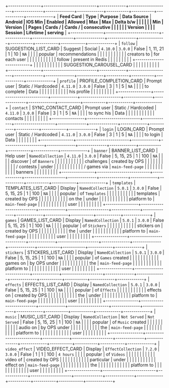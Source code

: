 +----------------+--------------------------+-------------+--------------------+--------------+--------------+-------------+-----------+-----------+------------+-------------+
| **Feed Card**  | **Type**                 | **Purpose** | **Data Source**    | **Android    | **IOS Min    | **Enabled** | **Allowed | **Max     | **Max      | **Delta b/w |
|                |                          |             |                    | Min          | Version**    |             | Pages**   | Cards /   | Cards /    | consecutive |
|                |                          |             |                    | Version**    |              |             |           | Session** | Lifetime** | serving**   |
+----------------+--------------------------+-------------+--------------------+--------------+--------------+-------------+-----------+-----------+------------+-------------+
| `follow`       | SUGGESTION_LIST_CARD     | Suggest     | Social             | `4.10.0`     | `3.0.0`      | False       | 1, 11, 21 | 1         | 10         | `NA`        |
|                |                          | popular     | recommendations    |              |              |             |           |           |            |             |
|                |                          | creators to | for each user      |              |              |             |           |           |            |             |
|                |                          | follow      | present in Redis   |              |              |             |           |           |            |             |
|                +--------------------------+             |                    |              |              |             |           |           |            |             |
|                | SUGGESTION_CAROUSEL_CARD |             |                    |              |              |             |           |           |            |             |
+----------------+--------------------------+-------------+--------------------+--------------+--------------+-------------+-----------+-----------+------------+-------------+
| `profile`      | PROFILE_COMPLETION_CARD  | Prompt user | Static / Hardcoded | `4.11.0`     | `3.0.0`      | False       | 3         | 1         | 5          | `NA`        |
|                |                          | to complete | Data               |              |              |             |           |           |            |             |
|                |                          | his profile |                    |              |              |             |           |           |            |             |
+----------------+--------------------------+-------------+--------------------+--------------+--------------+-------------+-----------+-----------+------------+-------------+
| `contact`      | SYNC_CONTACT_CARD        | Prompt user | Static / Hardcoded | `4.11.0`     | `3.0.0`      | False       | 3         | 1         | 5          | `NA`        |
|                |                          | to sync his | Data               |              |              |             |           |           |            |             |
|                |                          | contacts    |                    |              |              |             |           |           |            |             |
+----------------+--------------------------+-------------+--------------------+--------------+--------------+-------------+-----------+-----------+------------+-------------+
| `login`        | LOGIN_CARD               | Prompt user | Static / Hardcoded | `4.11.0`     | `3.0.0`      | False       | 3         | 1         | 5          | `NA`        |
|                |                          | to login    | Data               |              |              |             |           |           |            |             |
+----------------+--------------------------+-------------+--------------------+--------------+--------------+-------------+-----------+-----------+------------+-------------+
| `banner`       | BANNER_LIST_CARD         | Help user   | `NamedCollection`  | `4.11.0`     | `3.0.0`      | False       | 5, 15, 25 | 1         | 100        | `NA`        |
|                |                          | discover    | of `Banners`       |              |              |             |           |           |            |             |
|                |                          | challenges  | created by OPS     |              |              |             |           |           |            |             |
|                |                          | / contests  | under              |              |              |             |           |           |            |             |
|                |                          | / games via | `main-feed-page`   |              |              |             |           |           |            |             |
|                |                          | banners     |                    |              |              |             |           |           |            |             |
+----------------+--------------------------+-------------+--------------------+--------------+--------------+-------------+-----------+-----------+------------+-------------+
| `templates`    | TEMPLATES_LIST_CARD      | Display     | `NamedCollection`  | `5.0.1`      | `3.0.0`      | False       | 5, 15, 25 | 1         | 100        | `NA`        |
|                |                          | popular     | of `Templates`     |              |              |             |           |           |            |             |
|                |                          | templates   | created by OPS     |              |              |             |           |           |            |             |
|                |                          | on the      | under              |              |              |             |           |           |            |             |
|                |                          | platform to | `main-feed-page`   |              |              |             |           |           |            |             |
|                |                          | user        |                    |              |              |             |           |           |            |             |
+----------------+--------------------------+-------------+--------------------+--------------+--------------+-------------+-----------+-----------+------------+-------------+
| `games`        | GAMES_LIST_CARD          | Display     | `NamedCollection`  | `5.0.1`      | `3.0.0`      | False       | 5, 15, 25 | 1         | 100        | `NA`        |
|                |                          | popular     | of `Stickers`      |              |              |             |           |           |            |             |
|                |                          | stickers on | created by OPS     |              |              |             |           |           |            |             |
|                |                          | the         | under              |              |              |             |           |           |            |             |
|                |                          | platform to | `main-feed-page`   |              |              |             |           |           |            |             |
|                |                          | user        |                    |              |              |             |           |           |            |             |
+----------------+--------------------------+-------------+--------------------+--------------+--------------+-------------+-----------+-----------+------------+-------------+
| `stickers`     | STICKERS_LIST_CARD       | Display     | `NamedCollection`  | `5.0.1`      | `3.0.0`      | False       | 5, 15, 25 | 1         | 100        | `NA`        |
|                |                          | popular     | of `Games` created |              |              |             |           |           |            |             |
|                |                          | games on    | by OPS under       |              |              |             |           |           |            |             |
|                |                          | the         | `main-feed-page`   |              |              |             |           |           |            |             |
|                |                          | platform to |                    |              |              |             |           |           |            |             |
|                |                          | user        |                    |              |              |             |           |           |            |             |
+----------------+--------------------------+-------------+--------------------+--------------+--------------+-------------+-----------+-----------+------------+-------------+
| `effects`      | EFFECTS_LIST_CARD        | Display     | `NamedCollection`  | `5.0.1`      | `3.0.0`      | False       | 5, 15, 25 | 1         | 100        | `NA`        |
|                |                          | popular     | of `Effects`       |              |              |             |           |           |            |             |
|                |                          | effects on  | created by OPS     |              |              |             |           |           |            |             |
|                |                          | the         | under              |              |              |             |           |           |            |             |
|                |                          | platform to | `main-feed-page`   |              |              |             |           |           |            |             |
|                |                          | user        |                    |              |              |             |           |           |            |             |
+----------------+--------------------------+-------------+--------------------+--------------+--------------+-------------+-----------+-----------+------------+-------------+
| `music`        | MUSIC_LIST_CARD          | Display     | `NamedCollection`  | `Not Served` | `Not Served` | False       | 5, 15, 25 | 1         | 100        | `NA`        |
|                |                          | popular     | of `Music` created |              |              |             |           |           |            |             |
|                |                          | audio on    | by OPS under       |              |              |             |           |           |            |             |
|                |                          | the         | `main-feed-page`   |              |              |             |           |           |            |             |
|                |                          | platform to |                    |              |              |             |           |           |            |             |
|                |                          | user        |                    |              |              |             |           |           |            |             |
+----------------+--------------------------+-------------+--------------------+--------------+--------------+-------------+-----------+-----------+------------+-------------+
| `video_effect` | VIDEO_EFFECT_CARD        | Display     | `EffectCollection` | `7.2.0`      | `3.0.0`      | False       | 1         | 1         | 100        | `4 hours`   |
|                |                          | popular     | of `Videos`        |              |              |             |           |           |            |             |
|                |                          | video of    | created by OPS     |              |              |             |           |           |            |             |
|                |                          | particular  | under              |              |              |             |           |           |            |             |
|                |                          | effect on   | `main-feed-page`   |              |              |             |           |           |            |             |
|                |                          | the         |                    |              |              |             |           |           |            |             |
|                |                          | platform to |                    |              |              |             |           |           |            |             |
|                |                          | user        |                    |              |              |             |           |           |            |             |
+----------------+--------------------------+-------------+--------------------+--------------+--------------+-------------+-----------+-----------+------------+-------------+
